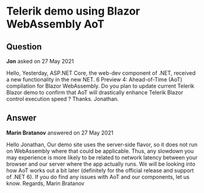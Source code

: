 # Telerik demo using Blazor WebAssembly AoT

## Question

**Jon** asked on 27 May 2021

Hello, Yesterday, ASP.NET Core, the web-dev component of .NET, received a new functionality in the new NET. 6 Preview 4: Ahead-of-Time (AoT) compilation for Blazor WebAssembly. Do you plan to update current Telerik Blazor demo to confirm that AoT will drastically enhance Telerik Blazor control execution speed ? Thanks. Jonathan.

## Answer

**Marin Bratanov** answered on 27 May 2021

Hello Jonathan, Our demo site uses the server-side flavor, so it does not run on WebAssembly where that could be applicable. Thus, any slowdown you may experience is more likely to be related to network latency between your browser and our server where the app actually runs. We will be looking into how AoT works out a bit later (definitely for the official release and support of .NET 6). If you do find any issues with AoT and our components, let us know. Regards, Marin Bratanov
